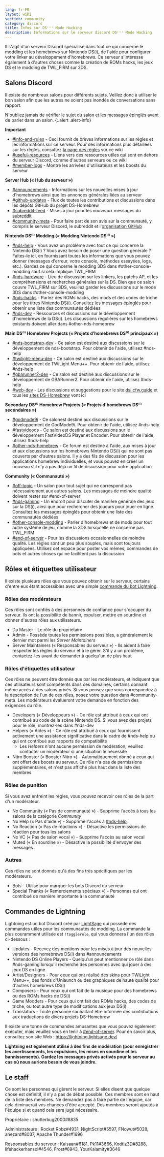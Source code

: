 ```yaml
---
lang: fr-FR
layout: wiki
section: community
category: discord
title: Infos sur DS⁽ⁱ⁾ Mode Hacking
description: Informations sur le serveur discord DS⁽ⁱ⁾ Mode Hacking
---
```


Il s'agit d'un serveur Discord spécialisé dans tout ce qui concerne le modding et les homebrews sur Nintendo DS(i), de l'aide pour configurer votre linker au développement d'homebrews. Ce serveur s'intéresse également à d'autres choses comme la création de ROMs hacks, les jeux DS et le modding de TWL_FIRM sur 3DS.

## Salons Discord
Il existe de nombreux salons pour différents sujets. Veillez donc à utiliser le bon salon afin que les autres ne soient pas inondés de conversations sans rapport.

N'oubliez jamais de vérifier le sujet du salon et les messages épinglés avant de parler dans un salon.
{:.alert .alert-info}

**Important**
- [#info-and-rules][info-and-rules] - Ceci fournit de brèves informations sur les règles et les informations sur ce serveur. Pour des informations plus détaillées sur les règles, consultez [la page des règles](discord-rules) sur ce wiki
- [#useful-resources][useful-resources] - Liens vers des ressources utiles qui sont en dehors du serveur Discord, comme d'autres serveurs ou ce wiki
- [#member-logs][member-logs] - Montre les arrivées d'utilisateurs et les boosts du serveur

**Server Hub (« Hub du serveur »)**
- [#announcements][announcements] - Informations sur les nouvelles mises à jour d'homebrews ainsi que les annonces générales liées au serveur
- [#github-updates][github-updates] - Flux de toutes les contributions et discussions dans les dépôts GitHub du projet DS-Homebrew
- [#subreddit-feed][subreddit-feed] - Mises à jour pour les nouveaux messages du [subreddit](https://reddit.com/r/NDSBrew)
- [#community-meta][community-meta] - Pour faire part de son avis sur la communauté, y compris le serveur Discord, le subreddit et l'[organisation GitHub](http://github.com/DS-Homebrew)

**Nintendo DS⁽ⁱ⁾ Modding (« Modding Nintendo DS⁽ⁱ⁾ »)**
- [#nds-help][nds-help] - Vous avez un problème avec tout ce qui concerne la Nintendo DS(i) ? Vous avez besoin de poser une question générale ? Faites-le ici, en fournissant toutes les informations que vous pouvez donner (messages d'erreur, votre console, méthodes essayées, logs, etc.). Gardez ce qui concerne le modding 3DS dans #other-console-modding sauf si cela implique TWL_FIRM
- [#nds-hardware][nds-hardware] - Lieu de discussion sur les linkers, les patchs AP, et les compréhensions et recherches générales sur la DS. Bien que ce salon couvre TWL_FIRM sur 3DS, veuillez garder les discussions sur le mode 3DS dans #other-console-modding
- [#nds-hacks][nds-hacks] - Parlez des ROMs hacks, des mods et des codes de triche pour les titres Nintendo DS(i). Consultez les messages épinglés pour obtenir une liste des communautés dédiées
- [#nds-dev][nds-dev] - Ressources et discussions sur le développement d'homebrews de la DS(i). Les discussions régulières sur les homebrews existants doivent aller dans #other-nds-homebrew

**Main DS⁽ⁱ⁾ Homebrew Projects (« Projets d'homebrews DS⁽ⁱ⁾ principaux »)**
- [#nds-bootstrap-dev][nds-bootstrap-dev] - Ce salon est destiné aux discussions sur le développement de nds-bootstrap. Pour obtenir de l'aide, utilisez #nds-help
- [#twilight-menu-dev][twilight-menu-dev] - Ce salon est destiné aux discussions sur le développement de TWiLight Menu++. Pour obtenir de l'aide, utilisez #nds-help
- [#gbarunner2-dev][gbarunner2-dev] - Ce salon est destiné aux discussions sur le développement de GBARunner2. Pour obtenir de l'aide, utilisez #nds-help
- [#web-dev][web-dev] - Les discussions et suggestions pour le site [dsi.cfw.guide](https://dsi.cfw.guide/) et tous les [sites DS-Homebrew](https://ds-homebrew.com/) vont ici

**Secondary DS⁽ⁱ⁾ Homebrew Projects (« Projets d'homebrews DS⁽ⁱ⁾ secondaires »)**
- [#godmode9i][godmode9i] - Ce salonest destiné aux discussions sur le développement de GodMode9i. Pour obtenir de l'aide, utilisez #nds-help
- [#fastvideods][fastvideods] - Ce salon est destiné aux discussions sur le développement FastVideoDS Player et Encoder. Pour obtenir de l'aide, utilisez #nds-help
- [#other-nds-homebrew][other-nds-homebrew] - Ce forum est destiné à l'aide, aux mises à jour et aux discussions sur les homebrews Nintendo DS(i) qui ne sont pas couverts par d'autres salons. Il y a des fils de discussion pour les applications homebrew individuelles, et vous pouvez en créer un nouveau s'il n'y a pas déjà un fil de discussion pour votre application

**Community (« Communauté »)**
- [#off-topic][off-topic] - Un salon pour tout sujet qui ne correspond pas nécessairement aux autres salons. Les messages de moindre qualité doivent rester sur #end-of-server
- [#nds-gaming][nds-gaming] - Un endroit pour discuter de manière générale des jeux sur la DS(i), ainsi que pour rechercher des joueurs pour jouer en ligne. Consultez les messages épinglés pour obtenir une liste des communautés dédiées
- [#other-console-modding][other-console-modding] - Parler d'homebrews et de mods pour tout autre système de jeu, comme la 3DS lorsqu'elle ne concerne pas TWL_FIRM
- [#end-of-server][end-of-server] - Pour les discussions occasionnelles de moindre qualité. Les règles sont un peu plus souples, mais sont toujours appliquées. Utilisez cet espace pour poster vos mèmes, commandes de bots et autres choses qui ne facilitent pas la discussion

## Rôles et étiquettes utilisateur
Il existe plusieurs rôles que vous pouvez obtenir sur le serveur, certains d'entre eux étant accessibles avec une simple [commande du bot Lightning](#lightning-commands).

### Rôles des modérateurs
Ces rôles sont confiés à des personnes de confiance pour s'occuper du serveur. Ils ont la possibilité de bannir, expulser, mettre en sourdine et donner d'autres rôles aux utilisateurs.

- Da Master - Le rôle du propriétaire
- Admin - Possède toutes les permissions possibles, a généralement le dernier mot parmi les *Server Maintainers*
- Server Maintainers (« Responsables du serveur ») - Ils aident à faire respecter les règles du serveur et à le gérer. S'il y a un problème, contactez-les avant de demander à quelqu'un de plus haut

### Rôles d'étiquettes utilisateur
Ces rôles ne peuvent être donnés que par les modérateurs, et indiquent que ces utilisateurs sont compétents dans ces domaines, certains donnant même accès à des salons privés. Si vous pensez que vous correspondez à la description de l'un de ces rôles, posez votre question dans #community-meta. Les modérateurs évalueront votre demande en fonction des exigences du rôle.

- Developers (« Développeurs ») - Ce rôle est attribué à ceux qui ont contribué au code de la scène Nintendo DS. Si vous avez des projets pour le rôle, montrez-les dans #nds-dev
- Helpers (« Aides ») - Ce rôle est attribué à ceux qui fournissent activement une assistance significative dans le cadre de #nds-help ou qui ont contribué aux rapports de compatibilité
   - Les *Helpers* n'ont aucune permission de modération, veuillez contacter un modérateur si une situation le nécessite
- Nitro Booster (« Booster Nitro ») - Automatiquement donné à ceux qui ont offert des boosts au serveur. Ce rôle n'a pas de permissions supplémentaires, et n'est pas affiché plus haut dans la liste des membres

### Rôles de punition
Si vous avez enfreint les règles, vous pouvez recevoir ces rôles de la part d'un modérateur.

- No Community (« Pas de communauté ») - Supprime l'accès à tous les salons de la catégorie *Community*
- No Help (« Pas d'aide ») - Supprime l'accès à [#nds-help][nds-help]
- No Reaction (« Pas de réactions ») - Désactive les permissions de réaction pour tous les salons
- No VC (« Pas de salon vocal ») - Supprime l'accès au salon vocal
- Muted (« En sourdine ») - Désactive la possibilité d'envoyer des messages

### Autres
Ces rôles ne sont donnés qu'à des fins très spécifiques par les modérateurs.

- Bots - Utilisé pour marquer les bots Discord du serveur
- Special Thanks (« Remerciements spéciaux ») - Personnes qui ont contribué de manière importante à la communauté

## Commandes de Lightning
Lightning est un bot Discord créé par [LightSage](https://github.com/LightSage) qui possède des commandes utiles pour les communautés de modding. La commande la plus couramment utilisée est `!togglerole`, qui vous donnera l'un des rôles ci-dessous :

- Updates - Recevez des mentions pour les mises à jour des nouvelles versions des homebrews DS(i) dans #announcements
- Nintendo DS Online Players - Quelqu'un peut mentionner ce rôle dans #nds-gaming lorsqu'il recherche des personnes avec qui jouer à des jeux DS en ligne
- Artist/Designers - Pour ceux qui ont réalisé des skins pour TWiLight Menu++, des fonds d'Unlaunch ou des graphiques de haute qualité pour d'autres homebrews DS(i)
- Composers - Pour ceux qui ont fait de la musique pour des homebrews ou des ROMs hacks de DS(i)
- Game Modders - Pour ceux qui ont fait des ROMs hacks, des codes de triche, ou tout autre type de modifications aux jeux DS(i)
- Translators - Toute personne souhaitant être informée des contributions aux traductions de divers projets DS-Homebrew

Il existe une tonne de commandes amusantes que vous pouvez également exécuter, mais veuillez vous en tenir à [#end-of-server][end-of-server]. Pour en savoir plus, consultez son site Web : <https://lightning.lightsage.dev/>

**Lightning est également utilisé à des fins de modération (pour enregistrer les avertissements, les expulsions, les mises en sourdine et les bannissements). Gardez les messages privés activés pour le serveur au cas où nous aurions besoin de vous joindre.**

## Le staff
Ce sont les personnes qui gèrent le serveur. Si elles disent que quelque chose est définitif, il n'y a pas de débat possible. Ces membres sont en haut de la liste des membres. Ne demandez pas à faire partie de l'équipe, car cela diminuerait vos chances d'être accepté. Des membres seront ajoutés à l'équipe si et quand cela sera jugé nécessaire.

Propriétaire : shutterbug2000#8835

Administrateurs : Rocket Robz#4931, NightScript#5597, FNowut#5028, ahezard#8037, Apache Thunder#1696

Responsables du serveur : Kaisaan#6181, Pk11#3666, Kodtiz3D#8288, lifehackerhansol#4546, Frost#6943, YourKalamity#3646

<!-- Discord channel links -->
[info-and-rules]: https://discord.com/channels/283769550611152897/626620520330428436
[useful-resources]: https://discord.com/channels/283769550611152897/638041441079263283
[member-logs]: https://discord.com/channels/283769550611152897/677714673663082529

[announcements]: https://discord.com/channels/283769550611152897/283771381735489537
[github-updates]: https://discord.com/channels/283769550611152897/450065134191116290
[subreddit-feed]: https://discord.com/channels/283769550611152897/869830055377928243
[community-meta]: https://discord.com/channels/283769550611152897/715651368391671919

[nds-help]: https://discord.com/channels/283769550611152897/332961165829210117
[nds-hardware]: https://discord.com/channels/283769550611152897/547986366357700620
[nds-hacks]: https://discord.com/channels/283769550611152897/356988919738400768
[nds-dev]: https://discord.com/channels/283769550611152897/835273459339624499

[nds-bootstrap-dev]: https://discord.com/channels/283769550611152897/283769550611152897
[twilight-menu-dev]: https://discord.com/channels/283769550611152897/489307733074640926
[gbarunner2-dev]: https://discord.com/channels/283769550611152897/620310871800807466
[web-dev]: https://discord.com/channels/283769550611152897/744649302567157800

[godmode9i]: https://discord.com/channels/283769550611152897/497960894660083732
[fastvideods]: https://discord.com/channels/283769550611152897/1021121766585806989
[other-nds-homebrew]: https://discord.com/channels/283769550611152897/1025388133388394547

[off-topic]: https://discord.com/channels/283769550611152897/286686210225864725
[nds-gaming]: https://discord.com/channels/283769550611152897/668680785154408448
[other-console-modding]: https://discord.com/channels/283769550611152897/653706029736919051
[end-of-server]: https://discord.com/channels/283769550611152897/283770736215195648
